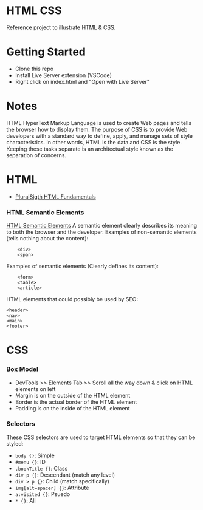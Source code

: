 # HTML CSS
Reference project to illustrate HTML & CSS.

# Getting Started
- Clone this repo
- Install Live Server extension (VSCode)
- Right click on index.html and "Open with Live Server"

# Notes
HTML HyperText Markup Language is used to create Web pages and tells the browser how to display them. The purpose of CSS is to provide Web developers with a standard way to define, apply, and manage sets of style characteristics.  In other words, HTML is the data and CSS is the style.  Keeping these tasks separate is an architectual style known as the separation of concerns.

# HTML
- [PluralSigth HTML Fundamentals](https://app.pluralsight.com/course-player?clipId=ecbf549b-e454-4d5a-9872-367356892b14)

### HTML Semantic Elements
[HTML Semantic Elements](https://www.w3schools.com/html/html5_semantic_elements.asp)
A semantic element clearly describes its meaning to both the browser and the developer. Examples of non-semantic elements (tells nothing about the content):
``` 
    <div>
    <span>
```

Examples of semantic elements (Clearly defines its content): 
```
    <form>
    <table>
    <article>
```

HTML elements that could possibly be used by SEO:
```
<header>
<nav>
<main>
<footer>
```

# CSS
### Box Model
- DevTools >> Elements Tab >> Scroll all the way down & click on HTML elements on left
- Margin is on the outside of the HTML element
- Border is the actual border of the HTML element
- Padding is on the inside of the HTML element

### Selectors
These CSS selectors are used to target HTML elements so that they can be styled:
- `body {}`: Simple 
- `#menu {}`: ID 
- `.bookTitle {}`: Class
- `div p {}`: Descendant (match any level)
- `div > p {}`: Child (match specifically) 
- `img[alt=spacer] {}`: Attribute
- `a:visited {}`: Psuedo
- `* {}`: All

